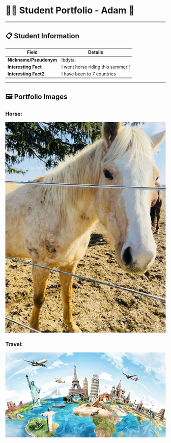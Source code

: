 # 👨‍🎓 Student Portfolio - Adam 🚴

---

## 📋 Student Information

| **Field** | **Details** |
|-----------|-------------|
| **Nickname/Pseudonym** | Ibdyta. |
| **Interesting Fact** | I went horse riding this summer!! |
| **Interesting Fact2** | I have been to 7 countries |

---

## 🖼️ Portfolio Images

### Horse:
 ![Horse](<IMG_4860 (1).jpg>)


### Travel: 
![Travel](internationalTravel.jpg)


